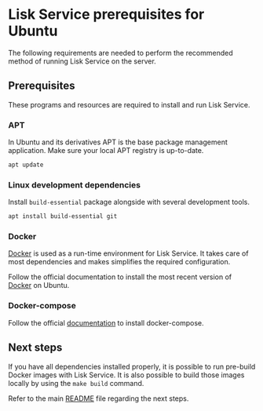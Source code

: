 # Lisk Service prerequisites for Ubuntu

The following requirements are needed to perform the recommended method of running Lisk Service on the server.

## Prerequisites

These programs and resources are required to install and run Lisk Service.

### APT 

In Ubuntu and its derivatives APT is the base package management application. Make sure your local APT registry is up-to-date.

```bash
apt update
```

### Linux development dependencies

Install `build-essential` package alongside with several development tools.

```bash
apt install build-essential git
```

### Docker

[Docker](https://www.docker.com/) is used as a run-time environment for Lisk Service. It takes care of most dependencies and makes simplifies the required configuration.

Follow the official documentation to install the most recent version of [Docker](https://docs.docker.com/engine/install/ubuntu/) on Ubuntu.

### Docker-compose

Follow the official [documentation](https://docs.docker.com/compose/install/) to install docker-compose.

## Next steps

If you have all dependencies installed properly, it is possible to run pre-build Docker images with Lisk Service. It is also possible to build those images locally by using the `make build` command.

Refer to the main [README](../README.md) file regarding the next steps.
